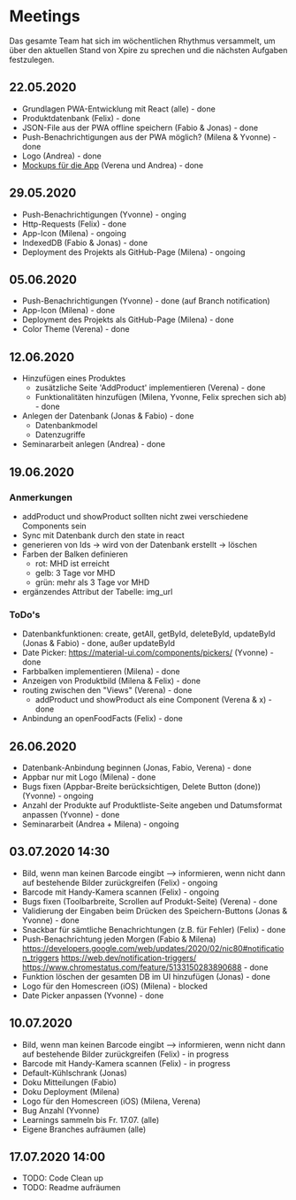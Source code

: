 # Meetings
Das gesamte Team hat sich im wöchentlichen Rhythmus versammelt, um über den aktuellen Stand von Xpire zu sprechen und die nächsten Aufgaben festzulegen.

## 22.05.2020
- Grundlagen PWA-Entwicklung mit React (alle) - done
- Produktdatenbank (Felix) - done
- JSON-File aus der PWA offline speichern (Fabio & Jonas) - done
- Push-Benachrichtigungen aus der PWA möglich? (Milena & Yvonne) - done
- Logo (Andrea) - done
- [Mockups für die App](https://www.figma.com/proto/8NyI8CqalWfT71Fh6t4z6P/Xpire?node-id=4%3A19&scaling=min-zoom) (Verena und Andrea) - done

## 29.05.2020
- Push-Benachrichtigungen (Yvonne) - onging
- Http-Requests (Felix) - done
- App-Icon (Milena) - ongoing
- IndexedDB (Fabio & Jonas) - done
- Deployment des Projekts als GitHub-Page (Milena) - ongoing

## 05.06.2020
- Push-Benachrichtigungen (Yvonne) - done (auf Branch notification)
- App-Icon (Milena) - done
- Deployment des Projekts als GitHub-Page (Milena) - done
- Color Theme (Verena) - done

## 12.06.2020
- Hinzufügen eines Produktes
  - zusätzliche Seite 'AddProduct' implementieren (Verena) - done
  - Funktionalitäten hinzufügen (Milena, Yvonne, Felix sprechen sich ab) - done
- Anlegen der Datenbank (Jonas & Fabio) - done
  - Datenbankmodel
  - Datenzugriffe
- Seminararbeit anlegen (Andrea) - done

## 19.06.2020
### Anmerkungen
- addProduct und showProduct sollten nicht zwei verschiedene Components sein
- Sync mit Datenbank durch den state in react
- generieren von Ids -> wird von der Datenbank erstellt -> löschen
- Farben der Balken definieren
    - rot: MHD ist erreicht
    - gelb: 3 Tage vor MHD
    - grün: mehr als 3 Tage vor MHD
- ergänzendes Attribut der Tabelle: img_url

### ToDo's
- Datenbankfunktionen: create, getAll, getById, deleteById, updateById (Jonas & Fabio) - done, außer updateById
- Date Picker: https://material-ui.com/components/pickers/ (Yvonne) - done
- Farbbalken implementieren (Milena) - done
- Anzeigen von Produktbild (Milena & Felix) - done
- routing zwischen den "Views" (Verena) - done
    - addProduct und showProduct als eine Component (Verena & x) - done
- Anbindung an openFoodFacts (Felix) - done

## 26.06.2020
- Datenbank-Anbindung beginnen (Jonas, Fabio, Verena) - done
- Appbar nur mit Logo (Milena) - done
- Bugs fixen (Appbar-Breite berücksichtigen, Delete Button (done)) (Yvonne) - ongoing
- Anzahl der Produkte auf Produktliste-Seite angeben und Datumsformat anpassen (Yvonne) - done
- Seminararbeit (Andrea + Milena) - ongoing

## 03.07.2020 14:30
- Bild, wenn man keinen Barcode eingibt --> informieren, wenn nicht dann auf bestehende Bilder zurückgreifen (Felix) - ongoing
- Barcode mit Handy-Kamera scannen (Felix) - ongoing
- Bugs fixen (Toolbarbreite, Scrollen auf Produkt-Seite) (Verena) - done
- Validierung der Eingaben beim Drücken des Speichern-Buttons (Jonas & Yvonne) - done
- Snackbar für sämtliche Benachrichtungen (z.B. für Fehler) (Felix) - done
- Push-Benachrichtung jeden Morgen (Fabio & Milena) https://developers.google.com/web/updates/2020/02/nic80#notification_triggers https://web.dev/notification-triggers/ https://www.chromestatus.com/feature/5133150283890688 - done
- Funktion löschen der gesamten DB im UI hinzufügen (Jonas) - done
- Logo für den Homescreen (iOS) (Milena) - blocked
- Date Picker anpassen (Yvonne) - done

## 10.07.2020
- Bild, wenn man keinen Barcode eingibt --> informieren, wenn nicht dann auf bestehende Bilder zurückgreifen (Felix) - in progress
- Barcode mit Handy-Kamera scannen (Felix) - in progress
- Default-Kühlschrank (Jonas)
- Doku Mitteilungen (Fabio)
- Doku Deployment (Milena)
- Logo für den Homescreen (iOS) (Milena, Verena)
- Bug Anzahl (Yvonne)
- Learnings sammeln bis Fr. 17.07. (alle)
- Eigene Branches aufräumen (alle)

## 17.07.2020 14:00
- TODO: Code Clean up
- TODO: Readme aufräumen
